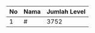 | No | Nama            | Jumlah Level |
|----|-----------------|--------------|
| 1  | #    |    3752        |
